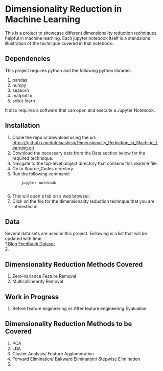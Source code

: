 # Dimensionality Reduction in Machine Learning
This is a project to showcase different dimensionality reduction techniques helpful in machine learning.
Each jupyter notebook itself is a standalone illustration of the technique covered in that notebook.

## Dependencies
This project requires python and the following python libraries.
1. pandas
2. numpy
3. seaborn
4. matplotlib
5. scikit-learn

It also requires a software that can open and execute a Jupyter Notebook.


## Installation
1. Clone the repo or download using the url: https://github.com/intelaashish/Dimensionality_Reduction_in_Machine_Learning.git
2. Download the necessary data from the Data section below for the required technoque.
3. Navigate to the top-level project directory that contains this readme file.
4. Go to Source_Codes directory.
5. Run the following command:
    ```properties
        jupyter notebook
     

6. This will open a tab on a web browser.
7. Click on the file for the dimensionality reduction technque that you are interested in.

## Data
Several data sets are used in this project. Following is a list that will be updated with time.<br>
1.[Blog Feedback Dataset](https://https://archive.ics.uci.edu/ml/datasets/BlogFeedback#)<br>
2.
## Dimensionality Reduction Methods Covered
1. Zero-Variance Feature Removal
2. Multicollinearity Removal

## Work in Progress
1. Before feature engineering vs After feature engineering Evaluation

## Dimensionality Reduction Methods to be Covered
1. PCA
2. LDA
3. Cluster Analysis/ Feature Agglomeration
4. Forward Elimination/ Bakward Elimination/ Stepwise Elimination
5. 

